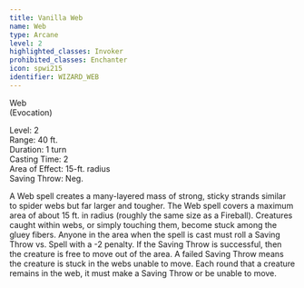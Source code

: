 ```yaml
---
title: Vanilla Web
name: Web
type: Arcane
level: 2
highlighted_classes: Invoker
prohibited_classes: Enchanter
icon: spwi215
identifier: WIZARD_WEB
---
```

Web  
(Evocation)  
  
Level: 2  
Range: 40 ft.  
Duration: 1 turn  
Casting Time: 2  
Area of Effect: 15-ft. radius  
Saving Throw: Neg.  
  
A Web spell creates a many-layered mass of strong, sticky strands similar to spider webs but far larger and tougher. The Web spell covers a maximum area of about 15 ft. in radius (roughly the same size as a Fireball). Creatures caught within webs, or simply touching them, become stuck among the gluey fibers. Anyone in the area when the spell is cast must roll a Saving Throw vs. Spell with a -2 penalty. If the Saving Throw is successful, then the creature is free to move out of the area. A failed Saving Throw means the creature is stuck in the webs unable to move. Each round that a creature remains in the web, it must make a Saving Throw or be unable to move.  

